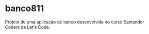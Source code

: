 # banco811

Projeto de uma aplicação de banco desenvolvida no curso Santander Coders da Let's Code.

